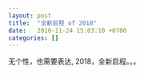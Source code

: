 ```yaml
---
layout: post
title:  "全新启程 of 2018"
date:   2018-11-24 15:03:10 +0700
categories: []
---
```


无个性，也需要表达, 2018，全新启程。。。

